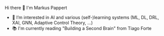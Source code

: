 Hi there 👋 I'm Markus Pappert
- 👀 I’m interested in AI and various (self-)learning systems 
     (ML, DL, DRL, XAI, GNN, Adaptive Control Theory, ...)
- 📚 I'm currently reading "Building a Second Brain" from Tiago Forte

<!---
mpappert/mpappert is a ✨ special ✨ repository because its `README.md` (this file) appears on your GitHub profile.
You can click the Preview link to take a look at your changes.
--->
